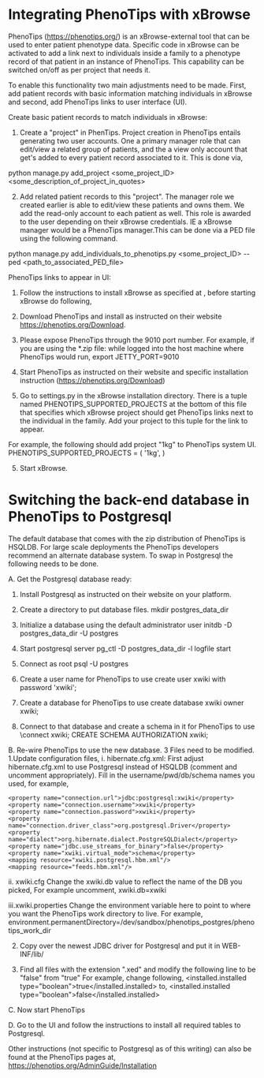 
Integrating PhenoTips with xBrowse
==================================

PhenoTips (https://phenotips.org/) is an xBrowse-external tool that can be used to enter patient phenotype data. Specific code in xBrowse can be activated to add a link next to individuals inside a family to a phenotype record of that patient in an instance of PhenoTips. This capability can be switched on/off as per project that needs it.

To enable this functionality two main adjustments need to be made. First, add patient records with basic information matching individuals in xBrowse and second, add PhenoTips links to user interface (UI).


Create basic patient records to match individuals in xBrowse:
1. Create a "project" in PhenTips. Project creation in PhenoTips entails generating two user accounts. One a primary manager role that can edit/view a related group of patients, and the a view only account that get's added to every patient record associated to it. This is done via,

python manage.py add_project <some_project_ID>    <some_description_of_project_in_quotes>

2. Add related patient records to this "project". The manager role we created earlier is able to edit/view these patients and owns them. We add the read-only account to each patient as well. This role is awarded to the user depending on their xBrowse credentials. IE a xBrowse manager would be a PhenoTips manager.This can be done via a PED file using the following command.

python manage.py add_individuals_to_phenotips.py  <some_project_ID>  --ped  <path_to_associated_PED_file>


PhenoTips links to appear in UI:

1. Follow the instructions to install xBrowse as specified at <link>, before starting xBrowse do following,

2. Download PhenoTips and install as instructed on their website https://phenotips.org/Download.

2. Please expose PhenoTips through the 9010 port number. For example, if you are using the *.zip file: while logged into the host machine where PhenoTips would run,
export JETTY_PORT=9010

3. Start PhenoTips as instructed on their website and specific installation instruction (https://phenotips.org/Download)

4. Go to settings.py in the xBrowse installation directory. There is a tuple named PHENOTIPS_SUPPORTED_PROJECTS at the bottom of this file that specifies which xBrowse project should get PhenoTips links next to the individual in the family. Add your project to this tuple for the link to appear.

For example, the following should add project "1kg" to PhenoTips system UI.
PHENOTIPS_SUPPORTED_PROJECTS = (
                       '1kg',
                       )
                       
5. Start xBrowse.


                
Switching the back-end database in PhenoTips to Postgresql
=========================================================

The default database that comes with the zip distribution of PhenoTips is HSQLDB. For large scale deployments the PhenoTips developers recommend an alternate database system. To swap in Postgresql the following needs to be done.


A. Get the Postgresql database ready:

1. Install Postgresql as instructed on their website on your platform.

2. Create a directory to put database files.
mkdir postgres_data_dir  
              
3. Initialize a database using the default administrator user
initdb -D postgres_data_dir -U postgres

4. Start postgresql server
pg_ctl -D postgres_data_dir -l logfile start

5. Connect as root
psql -U postgres

6. Create a user name for PhenoTips to use
create user xwiki with password 'xwiki';

7. Create a database for PhenoTips to use
create database xwiki owner xwiki;

8. Connect to that database and create a schema in it for PhenoTips to use
\connect xwiki;
CREATE SCHEMA AUTHORIZATION xwiki;


B. Re-wire PhenoTips to use the new database. 3 Files need to be modified.
1.Update configuration files,
i.  hibernate.cfg.xml:
First adjust hibernate.cfg.xml to use Postgresql instead of HSQLDB (comment and uncomment appropriately). Fill in the username/pwd/db/schema names you used, for example,

    <property name="connection.url">jdbc:postgresql:xwiki</property>
    <property name="connection.username">xwiki</property>
    <property name="connection.password">xwiki</property>
    <property name="connection.driver_class">org.postgresql.Driver</property>
    <property name="dialect">org.hibernate.dialect.PostgreSQLDialect</property>
    <property name="jdbc.use_streams_for_binary">false</property>
    <property name="xwiki.virtual_mode">schema</property>
    <mapping resource="xwiki.postgresql.hbm.xml"/>
    <mapping resource="feeds.hbm.xml"/>
   

ii. xwiki.cfg
Change the xwiki.db value to reflect the name of the DB you picked,
For example uncomment,
xwiki.db=xwiki


iii.xwiki.properties
Change the environment variable here to point to where you want the PhenoTips work directory to live.
For example,
environment.permanentDirectory=/dev/sandbox/phenotips_postgres/phenotips_work_dir


2. Copy over the newest JDBC driver for Postgresql and put it in WEB-INF/lib/

3. Find all files with the extension ".xed" and modify the following line to be "false" from "true"
For example, change following,
<installed.installed type="boolean">true</installed.installed>
to,
<installed.installed type="boolean">false</installed.installed>

C. Now start PhenoTips

D. Go to the UI and follow the instructions to install all required tables to Postgresql.

Other instructions (not specific to Postgresql as of this writing) can also be found at the PhenoTips pages at,
https://phenotips.org/AdminGuide/Installation







